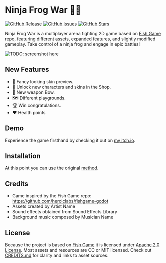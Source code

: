 # Ninja Frog War 🐸🔥

[![GitHub Release](https://img.shields.io/github/release/your-username/ninja-frog-war.svg)](https://github.com/your-username/ninja-frog-war/releases/latest)
[![GitHub Issues](https://img.shields.io/github/issues/your-username/ninja-frog-war.svg)](https://github.com/your-username/ninja-frog-war/issues)
[![GitHub Stars](https://img.shields.io/github/stars/your-username/ninja-frog-war.svg)](https://github.com/your-username/ninja-frog-war/stargazers)

Ninja Frog War is a multiplayer arena fighting 2D game based on [Fish Game](https://github.com/heroiclabs/fishgame-godot) repo, featuring different assets, expanded features, and slightly modified gameplay. Take control of a ninja frog and engage in epic battles!

![TODO: screenshot here](screenshot.png)

## New Features

- 🐸 Fancy looking skin preview.
- 🛒 Unlock new characters and skins in the Shop.
- 🏹 New weapon Bow.
- 🗺️ Different playgrounds.
- 🏆 Win congratulations.
- ❤️ Health points

## Demo

Experience the game firsthand by checking it out on [my itch.io](https://ash4rk.itch.io/).

## Installation
At this point you can use the original [method](https://github.com/heroiclabs/fishgame-godot#playing-the-game-from-source).

## Credits
* Game inspired by the Fish Game repo: https://github.com/heroiclabs/fishgame-godot
* Assets created by Artist Name
* Sound effects obtained from Sound Effects Library
* Background music composed by Musician Name

## License
Because the project is based on [Fish Game](https://github.com/heroiclabs/fishgame-godot) it is licensed under [Apache 2.0 License](LICENSE.txt).
Most assets and resources are CC or MIT licensed.
Check out [CREDITS.md](https://github.com/ash4rk/wars-wars-wars/CREDITS.md) for clarity and links to asset sources.
